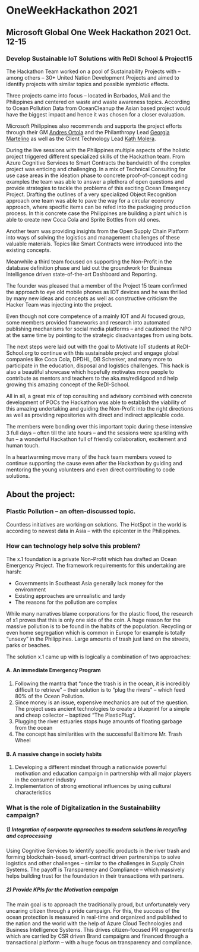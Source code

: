# OneWeekHackathon 2021
## Microsoft Global One Week Hackathon 2021 Oct. 12-15
### Develop Sustainable IoT Solutions with ReDI School & Project15

The Hackathon Team worked on a pool of Sustainability Projects with – among others – 30+ United Nation Development Projects and aimed to identify projects with similar topics and possible symbiotic effects. 

Three projects came into focus – located in Barbados, Mali and the Philippines and centered on waste and waste awareness topics. According to Ocean Pollution Data from OceanCleanup the Asian based project would have the biggest impact and hence it was chosen for a closer evaluation. 

Microsoft Philippines also recommends and supports the project efforts through their GM [Andres Ortola](https://www.linkedin.com/in/andresortola/) and the Philanthropy Lead [Georgia Martelino](https://www.linkedin.com/in/georgia-m-a69a98131/)  as well as the Client Technology Lead [Kath Molera](https://www.linkedin.com/in/kathrinamolera/).

During the live sessions with the Philippines multiple aspects of the holistic project triggered different specialized skills of the Hackathon team. From Azure Cognitive Services to Smart Contracts the bandwidth of the complex project was enticing and challenging.
In a mix of Technical Consulting for use case areas in the ideation phase to concrete proof-of-concept coding examples the team was able to answer a plethora of open questions and provide strategies to tackle the problems of this exciting Ocean Emergency Project.
Drafting the outlines of a very specialized Object Recognition approach one team was able to pave the way for a circular economy approach, where specific items can be refed into the packaging production process. In this concrete case the Philippines are building a plant which is able to create new Coca Cola and Sprite Bottles from old ones. 

Another team was providing insights from the Open Supply Chain Platform into ways of solving the logistics and management challenges of these valuable materials. Topics like Smart Contracts were introduced into the existing concepts.

Meanwhile a third team focused on supporting the Non-Profit in the database definition phase and laid out the groundwork for Business Intelligence driven state-of-the-art Dashboard and Reporting.

The founder was pleased that a member of the Project 15 team confirmed the approach to eye old mobile phones as IOT devices and he was thrilled by many new ideas and concepts as well as constructive criticism the Hacker Team was injecting into the project.

Even though not core competence of a mainly IOT and Ai focused group, some members provided frameworks and research into automated publishing mechanisms for social media platforms – and cautioned the NPO at the same time by pointing to the strategic disadvantages from using bots. 

The next steps were laid out with the goal to Motivate IoT students at ReDI-School.org to continue with this sustainable project and engage global companies like Coca Cola, DPDHL, DB Schenker, and many more to participate in the education, disposal and logistics challenges. This hack is also a beautiful showcase which hopefully motivates more people to contribute as mentors and teachers to the aka.ms/redi4good and help growing this amazing concept of the ReDI-School.

All in all, a great mix of top consulting and advisory combined with concrete development of POCs the Hackathon was able to establish the viability of this amazing undertaking and guiding the Non-Profit into the right directions as well as providing repositories with direct and indirect applicable code.

The members were bonding over this important topic during these intensive 3 full days – often till the late hours – and the sessions were sparkling with fun – a wonderful Hackathon full of friendly collaboration, excitement and human touch.



In a heartwarming move many of the hack team members vowed to continue supporting the cause even after the Hackathon by guiding and mentoring the young volunteers and even direct contributing to code solutions. 

## About the project:
### Plastic Pollution – an often-discussed topic. 

Countless initiatives are working on solutions. The HotSpot in the world is according to newest data in Asia – with the epicenter in the Philippines. 

### How can technology help solve this problem? 

The x.1 foundation is a private Non-Profit which has drafted an Ocean Emergency Project. The framework requirements for this undertaking are harsh:

*	Governments in Southeast Asia generally lack money for the environment
*	Existing approaches are unrealistic and tardy
*	The reasons for the pollution are complex

While many narratives blame corporations for the plastic flood, the research of x1 proves that this is only one side of the coin. A huge reason for the massive pollution is to be found in the habits of the population. Recycling or even home segregation which is common in Europe for example is totally “unsexy” in the Philippines. Large amounts of trash just land on the streets, parks or beaches.

The solution x.1 came up with is logically a combination of two approaches:

#### A.	An immediate Emergency Program

1.	Following the mantra that “once the trash is in the ocean, it is incredibly difficult to retrieve” – their solution is to “plug the rivers” – which feed 80% of the Ocean Pollution. 
2.	Since money is an issue, expensive mechanics are out of the question. The project uses ancient technologies to create a blueprint for a simple and cheap collector – baptized “The PlasticPlug”.
3.	Plugging the river estuaries stops huge amounts of floating garbage from the ocean
4.	The concept has similarities with the successful Baltimore Mr. Trash Wheel

#### B.	A massive change in society habits

1.	Developing a different mindset through a nationwide powerful motivation and education campaign in partnership with all major players in the consumer industry
2.	Implementation of strong emotional influences by using cultural characteristics

### What is the role of Digitalization in the Sustainability campaign?

##### 1)	Integration of corporate approaches to modern solutions in recycling and coprocessing
Using Cognitive Services to identify specific products in the river trash and forming blockchain-based, smart-contract driven partnerships to solve logistics and other challenges – similar to the challenges in Supply Chain Systems. The payoff is Transparency and Compliance – which massively helps building trust for the foundation in their transactions with partners.
##### 2)	Provide KPIs for the Motivation campaign
The main goal is to approach the traditionally proud, but unfortunately very uncaring citizen through a pride campaign. For this, the success of the ocean protection is measured in real-time and organized and published to the nation and the world with the help of Azure Cloud Technologies and Business Intelligence Systems.
This drives citizen-focused PR engagements which are carried by CSR driven Brand campaigns and financed through a transactional platform – with a huge focus on transparency and compliance.


